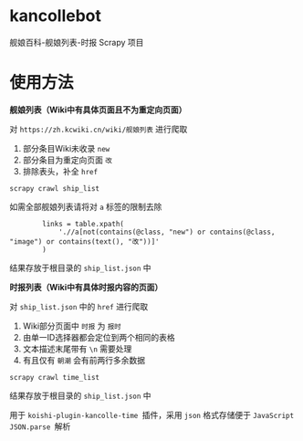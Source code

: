 # kancollebot

舰娘百科-舰娘列表-时报 Scrapy 项目

# 使用方法

**舰娘列表（Wiki中有具体页面且不为重定向页面）**

对 `https://zh.kcwiki.cn/wiki/舰娘列表` 进行爬取

1. 部分条目Wiki未收录 `new`
2. 部分条目为重定向页面 `改`
3. 排除表头，补全 `href`

```
scrapy crawl ship_list
```

如需全部舰娘列表请将对 `a` 标签的限制去除

```
        links = table.xpath(
            './/a[not(contains(@class, "new") or contains(@class, "image") or contains(text(), "改"))]'
        )
```

结果存放于根目录的 `ship_list.json` 中

**时报列表（Wiki中有具体时报内容的页面）**

对 `ship_list.json` 中的 `href` 进行爬取

1. Wiki部分页面中 `时报` 为 `报时`
2. 由单一ID选择器都会定位到两个相同的表格
3. 文本描述末尾带有 `\n` 需要处理
4. 有且仅有 `朝潮` 会有前两行多余数据

```
scrapy crawl time_list
```

结果存放于根目录的 `ship_list.json` 中

用于 `koishi-plugin-kancolle-time `插件，采用 `json` 格式存储便于 `JavaScript` `JSON.parse `解析
